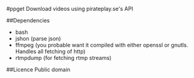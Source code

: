 #ppget
Download videos using pirateplay.se's API

##Dependencies
* bash
* jshon (parse json)
* ffmpeg (you probable want it compiled with either openssl or gnutls. Handles all fetching of http)
* rtmpdump (for fetching rtmp streams)

##Licence
Public domain
